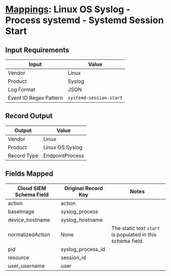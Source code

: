 # [Mappings](README.md): Linux OS Syslog - Process systemd - Systemd Session Start

## Input Requirements

|Input|Value|
|-----|-----|
|Vendor|Linux|
|Product|Syslog|
|Log Format|JSON|
|Event ID Regex Pattern|`systemd-session-start`|

## Record Output

|Output|Value|
|------|-----|
|Vendor|Linux|
|Product|Linux OS Syslog|
|Record Type|EndpointProcess|

## Fields Mapped

|Cloud SIEM Schema Field|Original Record Key|Notes|
|-----------------------|-------------------|-----|
|action|action||
|baseImage|syslog_process||
|device_hostname|syslog_hostname||
|normalizedAction|None|The static text `start` is populated in this schema field.|
|pid|syslog_process_id||
|resource|session_id||
|user_username|user||

